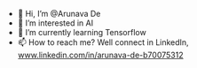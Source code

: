 - 👋 Hi, I’m @Arunava De
- 👀 I’m interested in AI
- 🌱 I’m currently learning Tensorflow
- 📫 How to reach me? Well connect in LinkedIn, www.linkedin.com/in/arunava-de-b70075312

<!---
arunavade99/arunavade99 is a ✨ special ✨ repository because its `README.md` (this file) appears on your GitHub profile.
You can click the Preview link to take a look at your changes.
--->
